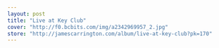 ```yaml
---
layout: post
title: "Live at Key Club"
cover: "http://f0.bcbits.com/img/a2342969957_2.jpg"
store: "http://jamescarrington.com/album/live-at-key-club?pk=170"
---
```

